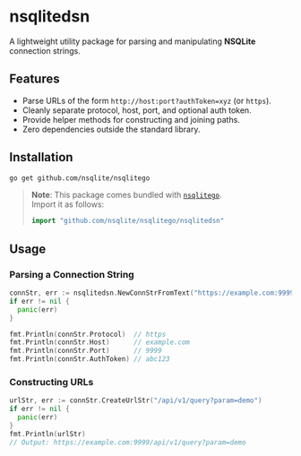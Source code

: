 # nsqlitedsn

A lightweight utility package for parsing and manipulating **NSQLite**
connection strings.

## Features

- Parse URLs of the form `http://host:port?authToken=xyz` (or `https`).
- Cleanly separate protocol, host, port, and optional auth token.
- Provide helper methods for constructing and joining paths.
- Zero dependencies outside the standard library.

## Installation

```bash
go get github.com/nsqlite/nsqlitego
```

> **Note**: This package comes bundled with
> [`nsqlitego`](https://github.com/nsqlite/nsqlitego).\
> Import it as follows:
>
> ```go
> import "github.com/nsqlite/nsqlitego/nsqlitedsn"
> ```

## Usage

### Parsing a Connection String

```go
connStr, err := nsqlitedsn.NewConnStrFromText("https://example.com:9999?authToken=abc123")
if err != nil {
  panic(err)
}

fmt.Println(connStr.Protocol)  // https
fmt.Println(connStr.Host)      // example.com
fmt.Println(connStr.Port)      // 9999
fmt.Println(connStr.AuthToken) // abc123
```

### Constructing URLs

```go
urlStr, err := connStr.CreateUrlStr("/api/v1/query?param=demo")
if err != nil {
  panic(err)
}
fmt.Println(urlStr)
// Output: https://example.com:9999/api/v1/query?param=demo
```

